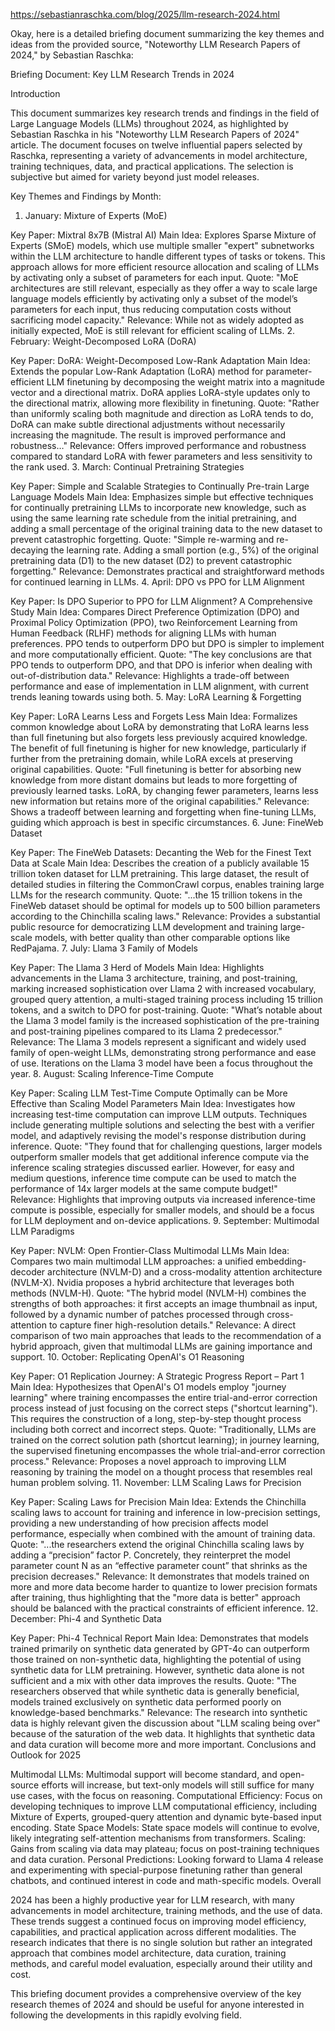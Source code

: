 https://sebastianraschka.com/blog/2025/llm-research-2024.html


Okay, here is a detailed briefing document summarizing the key themes and ideas from the provided source, "Noteworthy LLM Research Papers of 2024," by Sebastian Raschka:


Briefing Document: Key LLM Research Trends in 2024

Introduction

This document summarizes key research trends and findings in the field of Large Language Models (LLMs) throughout 2024, as highlighted by Sebastian Raschka in his "Noteworthy LLM Research Papers of 2024" article. The document focuses on twelve influential papers selected by Raschka, representing a variety of advancements in model architecture, training techniques, data, and practical applications. The selection is subjective but aimed for variety beyond just model releases.

Key Themes and Findings by Month:

1. January: Mixture of Experts (MoE)

Key Paper: Mixtral 8x7B (Mistral AI)
Main Idea: Explores Sparse Mixture of Experts (SMoE) models, which use multiple smaller "expert" subnetworks within the LLM architecture to handle different types of tasks or tokens. This approach allows for more efficient resource allocation and scaling of LLMs by activating only a subset of parameters for each input.
Quote: "MoE architectures are still relevant, especially as they offer a way to scale large language models efficiently by activating only a subset of the model’s parameters for each input, thus reducing computation costs without sacrificing model capacity."
Relevance: While not as widely adopted as initially expected, MoE is still relevant for efficient scaling of LLMs.
2. February: Weight-Decomposed LoRA (DoRA)

Key Paper: DoRA: Weight-Decomposed Low-Rank Adaptation
Main Idea: Extends the popular Low-Rank Adaptation (LoRA) method for parameter-efficient LLM finetuning by decomposing the weight matrix into a magnitude vector and a directional matrix. DoRA applies LoRA-style updates only to the directional matrix, allowing more flexibility in finetuning.
Quote: "Rather than uniformly scaling both magnitude and direction as LoRA tends to do, DoRA can make subtle directional adjustments without necessarily increasing the magnitude. The result is improved performance and robustness…"
Relevance: Offers improved performance and robustness compared to standard LoRA with fewer parameters and less sensitivity to the rank used.
3. March: Continual Pretraining Strategies

Key Paper: Simple and Scalable Strategies to Continually Pre-train Large Language Models
Main Idea: Emphasizes simple but effective techniques for continually pretraining LLMs to incorporate new knowledge, such as using the same learning rate schedule from the initial pretraining, and adding a small percentage of the original training data to the new dataset to prevent catastrophic forgetting.
Quote: "Simple re-warming and re-decaying the learning rate. Adding a small portion (e.g., 5%) of the original pretraining data (D1) to the new dataset (D2) to prevent catastrophic forgetting."
Relevance: Demonstrates practical and straightforward methods for continued learning in LLMs.
4. April: DPO vs PPO for LLM Alignment

Key Paper: Is DPO Superior to PPO for LLM Alignment? A Comprehensive Study
Main Idea: Compares Direct Preference Optimization (DPO) and Proximal Policy Optimization (PPO), two Reinforcement Learning from Human Feedback (RLHF) methods for aligning LLMs with human preferences. PPO tends to outperform DPO but DPO is simpler to implement and more computationally efficient.
Quote: "The key conclusions are that PPO tends to outperform DPO, and that DPO is inferior when dealing with out-of-distribution data."
Relevance: Highlights a trade-off between performance and ease of implementation in LLM alignment, with current trends leaning towards using both.
5. May: LoRA Learning & Forgetting

Key Paper: LoRA Learns Less and Forgets Less
Main Idea: Formalizes common knowledge about LoRA by demonstrating that LoRA learns less than full finetuning but also forgets less previously acquired knowledge. The benefit of full finetuning is higher for new knowledge, particularly if further from the pretraining domain, while LoRA excels at preserving original capabilities.
Quote: "Full finetuning is better for absorbing new knowledge from more distant domains but leads to more forgetting of previously learned tasks. LoRA, by changing fewer parameters, learns less new information but retains more of the original capabilities."
Relevance: Shows a tradeoff between learning and forgetting when fine-tuning LLMs, guiding which approach is best in specific circumstances.
6. June: FineWeb Dataset

Key Paper: The FineWeb Datasets: Decanting the Web for the Finest Text Data at Scale
Main Idea: Describes the creation of a publicly available 15 trillion token dataset for LLM pretraining. This large dataset, the result of detailed studies in filtering the CommonCrawl corpus, enables training large LLMs for the research community.
Quote: "...the 15 trillion tokens in the FineWeb dataset should be optimal for models up to 500 billion parameters according to the Chinchilla scaling laws."
Relevance: Provides a substantial public resource for democratizing LLM development and training large-scale models, with better quality than other comparable options like RedPajama.
7. July: Llama 3 Family of Models

Key Paper: The Llama 3 Herd of Models
Main Idea: Highlights advancements in the Llama 3 architecture, training, and post-training, marking increased sophistication over Llama 2 with increased vocabulary, grouped query attention, a multi-staged training process including 15 trillion tokens, and a switch to DPO for post-training.
Quote: "What’s notable about the Llama 3 model family is the increased sophistication of the pre-training and post-training pipelines compared to its Llama 2 predecessor."
Relevance: The Llama 3 models represent a significant and widely used family of open-weight LLMs, demonstrating strong performance and ease of use. Iterations on the Llama 3 model have been a focus throughout the year.
8. August: Scaling Inference-Time Compute

Key Paper: Scaling LLM Test-Time Compute Optimally can be More Effective than Scaling Model Parameters
Main Idea: Investigates how increasing test-time computation can improve LLM outputs. Techniques include generating multiple solutions and selecting the best with a verifier model, and adaptively revising the model's response distribution during inference.
Quote: "They found that for challenging questions, larger models outperform smaller models that get additional inference compute via the inference scaling strategies discussed earlier. However, for easy and medium questions, inference time compute can be used to match the performance of 14x larger models at the same compute budget!"
Relevance: Highlights that improving outputs via increased inference-time compute is possible, especially for smaller models, and should be a focus for LLM deployment and on-device applications.
9. September: Multimodal LLM Paradigms

Key Paper: NVLM: Open Frontier-Class Multimodal LLMs
Main Idea: Compares two main multimodal LLM approaches: a unified embedding-decoder architecture (NVLM-D) and a cross-modality attention architecture (NVLM-X). Nvidia proposes a hybrid architecture that leverages both methods (NVLM-H).
Quote: "The hybrid model (NVLM-H) combines the strengths of both approaches: it first accepts an image thumbnail as input, followed by a dynamic number of patches processed through cross-attention to capture finer high-resolution details."
Relevance: A direct comparison of two main approaches that leads to the recommendation of a hybrid approach, given that multimodal LLMs are gaining importance and support.
10. October: Replicating OpenAI's O1 Reasoning

Key Paper: O1 Replication Journey: A Strategic Progress Report – Part 1
Main Idea: Hypothesizes that OpenAI's O1 models employ "journey learning" where training encompasses the entire trial-and-error correction process instead of just focusing on the correct steps ("shortcut learning"). This requires the construction of a long, step-by-step thought process including both correct and incorrect steps.
Quote: "Traditionally, LLMs are trained on the correct solution path (shortcut learning); in journey learning, the supervised finetuning encompasses the whole trial-and-error correction process."
Relevance: Proposes a novel approach to improving LLM reasoning by training the model on a thought process that resembles real human problem solving.
11. November: LLM Scaling Laws for Precision

Key Paper: Scaling Laws for Precision
Main Idea: Extends the Chinchilla scaling laws to account for training and inference in low-precision settings, providing a new understanding of how precision affects model performance, especially when combined with the amount of training data.
Quote: "...the researchers extend the original Chinchilla scaling laws by adding a “precision” factor P. Concretely, they reinterpret the model parameter count N as an “effective parameter count” that shrinks as the precision decreases."
Relevance: It demonstrates that models trained on more and more data become harder to quantize to lower precision formats after training, thus highlighting that the "more data is better" approach should be balanced with the practical constraints of efficient inference.
12. December: Phi-4 and Synthetic Data

Key Paper: Phi-4 Technical Report
Main Idea: Demonstrates that models trained primarily on synthetic data generated by GPT-4o can outperform those trained on non-synthetic data, highlighting the potential of using synthetic data for LLM pretraining. However, synthetic data alone is not sufficient and a mix with other data improves the results.
Quote: "The researchers observed that while synthetic data is generally beneficial, models trained exclusively on synthetic data performed poorly on knowledge-based benchmarks."
Relevance: The research into synthetic data is highly relevant given the discussion about "LLM scaling being over" because of the saturation of the web data. It highlights that synthetic data and data curation will become more and more important.
Conclusions and Outlook for 2025

Multimodal LLMs: Multimodal support will become standard, and open-source efforts will increase, but text-only models will still suffice for many use cases, with the focus on reasoning.
Computational Efficiency: Focus on developing techniques to improve LLM computational efficiency, including Mixture of Experts, grouped-query attention and dynamic byte-based input encoding.
State Space Models: State space models will continue to evolve, likely integrating self-attention mechanisms from transformers.
Scaling: Gains from scaling via data may plateau; focus on post-training techniques and data curation.
Personal Predictions: Looking forward to Llama 4 release and experimenting with special-purpose finetuning rather than general chatbots, and continued interest in code and math-specific models.
Overall

2024 has been a highly productive year for LLM research, with many advancements in model architecture, training methods, and the use of data. These trends suggest a continued focus on improving model efficiency, capabilities, and practical application across different modalities. The research indicates that there is no single solution but rather an integrated approach that combines model architecture, data curation, training methods, and careful model evaluation, especially around their utility and cost.

This briefing document provides a comprehensive overview of the key research themes of 2024 and should be useful for anyone interested in following the developments in this rapidly evolving field.
